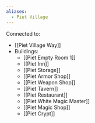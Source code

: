 ```yaml
---
aliases:
  - Piet Village
---
```

Connected to:
- [[Piet Village Way]]
- Buildings:
	- [[Piet Empty Room 1]]
	- [[Piet Inn]]
	- [[Piet Storage]]
	- [[Piet Armor Shop]]
	- [[Piet Weapon Shop]]
	- [[Piet Tavern]]
	- [[Piet Restaurant]]
	- [[Piet White Magic Master]]
	- [[Piet Magic Shop]]
	- [[Piet Crypt]]